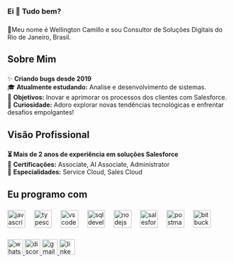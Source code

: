 <h3 align="left">Ei 👋 Tudo bem?</h3>

###

👤Meu nome é Wellington Camillo e sou Consultor de Soluções Digitais do Rio de Janeiro, Brasil.</p>


###

<h2 align="left">Sobre Mim</h2>

###

<p align="left">✨ <b>Criando bugs desde 2019</b><br> 🎓 <b>Atualmente estudando:</b> Analise e desenvolvimento de sistemas.<br>🎯 <b>Objetivos:</b> Inovar e aprimorar os processos dos clientes com Salesforce.<br>🎲 <b>Curiosidade:</b> Adoro explorar novas tendências tecnológicas e enfrentar desafios empolgantes!</p>

###

<h2 align="left">Visão Profissional</h2>

###

<p align="left"><b>⏳ Mais de 2 anos de experiência em soluções Salesforce</b><br>🔖 <b>Certificações:</b> Associate, AI Associate, Administrator<br>💼  <b>Especialidades:</b> Service Cloud, Sales Cloud</p>

###

<h2 align="left">Eu programo com</h2>

###

<div align="left">
  <img src="https://cdn.jsdelivr.net/gh/devicons/devicon/icons/javascript/javascript-original.svg" height="40" alt="javascript logo"  />
  <img width="12" />
  <img src="https://cdn.jsdelivr.net/gh/devicons/devicon/icons/typescript/typescript-original.svg" height="40" alt="typescript logo"  />
  <img width="12" />
  <img src="https://cdn.jsdelivr.net/gh/devicons/devicon@latest/icons/vscode/vscode-plain-wordmark.svg" height="40" alt="vscode logo"  />
  <img width="12" />
  <img src="https://cdn.jsdelivr.net/gh/devicons/devicon@latest/icons/sqldeveloper/sqldeveloper-original.svg" height="40" alt="sqldeveloper logo"  />
  <img width="12" />
  <img src="https://cdn.jsdelivr.net/gh/devicons/devicon@latest/icons/nodejs/nodejs-original-wordmark.svg" height="40" alt="nodejs logo"  />
  <img width="12" />
  <img src="https://cdn.jsdelivr.net/gh/devicons/devicon@latest/icons/salesforce/salesforce-original.svg" height="40" alt="salesforce logo"  />
  <img width="12" />
  <img src="https://cdn.jsdelivr.net/gh/devicons/devicon@latest/icons/postman/postman-original.svg" height="40" alt="postman logo"  />
  <img width="12" />
  <img src="https://cdn.jsdelivr.net/gh/devicons/devicon@latest/icons/bitbucket/bitbucket-original-wordmark.svg" height="40" alt="bitbucket logo"  />
</div>

###

<div align="left">
  <a href="https://wa.me/5521984980518" target="_blank">
  <img src="https://img.shields.io/badge/WhatsApp-25D366?logo=whatsapp&logoColor=fff&style=flat" height="35" alt="whatsapp logo"  />
  <img src="https://img.shields.io/static/v1?message=Discord&logo=discord&label=&color=7289DA&logoColor=white&labelColor=&style=for-the-badge" height="35" alt="discord logo"  />
  <a href="mailto:wellingtoncamilo88@gmail.com" target="_blank">
  <img src="https://img.shields.io/static/v1?message=Gmail&logo=gmail&label=&color=D14836&logoColor=white&labelColor=&style=for-the-badge" height="35" alt="gmail logo"  />
  <a href="https://www.linkedin.com/in/wellingtoncamillo/" target="_blank">
  <img src="https://img.shields.io/static/v1?message=LinkedIn&logo=linkedin&label=&color=0077B5&logoColor=white&labelColor=&style=for-the-badge" height="35" alt="linkedin logo"  />
</div>

###
